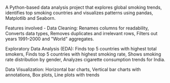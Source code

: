 A Python-based data analysis project that explores global smoking trends, identifies top smoking countries and visualizes patterns using pandas, Matplotlib and Seaborn.

Features involved - 
Data Cleaning: Renames columns for readability, Converts data types, Removes duplicates and irrelevant rows, Filters out years 1991–2000 and "World" aggregates.

Exploratory Data Analysis (EDA): Finds top 5 countries with highest total smokers, Finds top 5 countries with highest smoking rate, Shows smoking rate distribution by gender, Analyzes cigarette consumption trends for India.

Data Visualization: Horizontal bar charts, Vertical bar charts with annotations, Box plots, Line plots with trends

